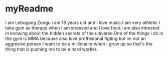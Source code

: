 # myReadme

I am Lebogang Zungu i am 18 years old and i love music.I am very athletic i take gym as therapy when i am stressed and i love food,i am also intrested in knowing about the hidden secrets of the universe.One of the things i do in the gym is MMA because  also love proffesional figting but im not an aggresive person.I want to be a millionaire when i grow up so that's the thing that is pushing me to be a hard worker.
